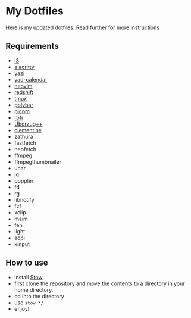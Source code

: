 # My Dotfiles

Here is my updated dotfiles.
Read further for more instructions

## Requirements

- [i3](https://i3wm.org/)
- [alacritty](https://alacritty.org/)
- [yazi](https://yazi-rs.github.io/docs/installation)
- [yad-calendar](https://yad-guide.ingk.se/calendar/yad-calendar.html)
- [neovim](https://neovim.io/)
- [redshift](https://github.com/jonls/redshift)
- [tmux](https://github.com/tmux/tmux/wiki/Installing)
- [polybar](https://github.com/polybar/polybar)
- [picom](https://github.com/yshui/picom)
- [rofi](https://github.com/davatorium/rofi)
- [Überzug++](https://github.com/jstkdng/ueberzugpp)
- [clementine](https://www.clementine-player.org/downloads)
- zathura
- fastfetch
- neofetch
- ffmpeg
- ffmpegthumbnailer
- unar
- jq
- poppler
- fd
- rg
- libnotify
- fzf
- xclip
- maim
- feh
- light
- acpi
- xinput

## How to use

- install [Stow](https://www.gnu.org/software/stow/)
- first clone the repository and move the contents to a directory in your home directory.
- cd into the directory
- use `stow */`
- enjoy!
